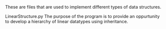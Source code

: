 These are files that are used to implement different types of data structures.

LinearStructure.py
The purpose of the program is to provide an oppurtunity to develop a hierarchy of linear datatypes using inheritance.
